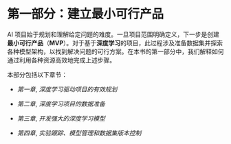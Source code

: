 # 第一部分：建立最小可行产品

AI 项目始于规划和理解给定问题的难度。一旦项目范围明确定义，下一步是创建**最小可行产品**（**MVP**）。对于基于**深度学习**的项目，此过程涉及准备数据集并探索各种模型架构，以找到解决问题的可行方案。在本书的第一部分中，我们解释如何通过利用各种资源高效地完成上述步骤。

本部分包括以下章节：

+   *第一章*, *深度学习驱动项目的有效规划*

+   *第二章*, *深度学习项目的数据准备*

+   *第三章*, *开发强大的深度学习模型*

+   *第四章*, *实验跟踪、模型管理和数据集版本控制*
